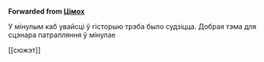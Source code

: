 **Forwarded from [Цімох](https://t.me/sumyc1)**

У мінулым каб увайсці ў гісторыю трэба было судзіцца. Добрая тэма для сцэнара патрапляння ў мінулае


[[сюжэт]]
